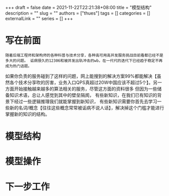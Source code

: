+++ 
draft = false
date = 2021-11-22T22:21:38+08:00
title = "模型结构"
description = ""
slug = ""
authors = ["thues"]
tags = []
categories = []
externalLink = ""
series = []
+++

# 写在前面
    随着后端工程师和架构师的各种科普与技术分享，各种高可用高并发服务挑战目前看都已经不是多大的问题。 诟病很久的12306和被并发出轨冲击的wb，在一代代的迭代下已经趋于稳定不再成为热门话题。
如果你负责的服务碰到了这样的问题，网上能搜到的解决方案99%都能解决【虽然各个技术分享吹的厉害，业务入口QPS真超过20W中国应该不超过5个】。另一方面开始接触越来越多的算法相关的服务，尽管这方面的资料很多
但因为一些储备知识术语，总让人感觉到其中的壁垒隔阂， 有些新知识，在我们已有知识的背景下经过一些逻辑推理我们就能掌握到新知识， 有些新知识需要你首先去学习一些新的名词/概念【往往这些概念常常被诟病不说人话】，解决掉这个门槛才能进行掌握新的知识的结构。

# 模型结构

# 模型操作

# 下一步工作




